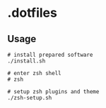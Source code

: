 # .dotfiles
## Usage
```shell
# install prepared software
./install.sh

# enter zsh shell
# zsh

# setup zsh plugins and theme
./zsh-setup.sh
```

